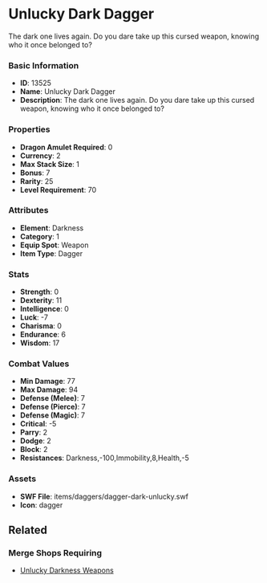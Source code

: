 # Unlucky Dark Dagger

The dark one lives again. Do you dare take up this cursed weapon, knowing who it once belonged to?

### Basic Information

- **ID**: 13525
- **Name**: Unlucky Dark Dagger
- **Description**: The dark one lives again. Do you dare take up this cursed weapon, knowing who it once belonged to?

### Properties

- **Dragon Amulet Required**: 0
- **Currency**: 2
- **Max Stack Size**: 1
- **Bonus**: 7
- **Rarity**: 25
- **Level Requirement**: 70

### Attributes

- **Element**: Darkness
- **Category**: 1
- **Equip Spot**: Weapon
- **Item Type**: Dagger

### Stats

- **Strength**: 0
- **Dexterity**: 11
- **Intelligence**: 0
- **Luck**: -7
- **Charisma**: 0
- **Endurance**: 6
- **Wisdom**: 17

### Combat Values

- **Min Damage**: 77
- **Max Damage**: 94
- **Defense (Melee)**: 7
- **Defense (Pierce)**: 7
- **Defense (Magic)**: 7
- **Critical**: -5
- **Parry**: 2
- **Dodge**: 2
- **Block**: 2
- **Resistances**: Darkness,-100,Immobility,8,Health,-5

### Assets

- **SWF File**: items/daggers/dagger-dark-unlucky.swf
- **Icon**: dagger

## Related

### Merge Shops Requiring

- [Unlucky Darkness Weapons](../merge-shops/234-unlucky-darkness-weapons.md)

